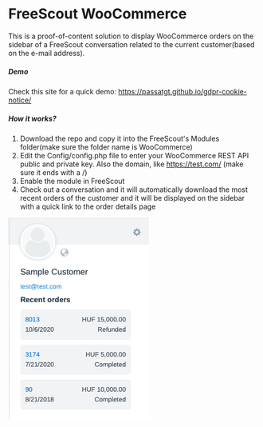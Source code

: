 FreeScout WooCommerce
=============

This is a proof-of-content solution to display WooCommerce orders on the sidebar of a FreeScout conversation related to the current customer(based on the e-mail address).

##### Demo

Check this site for a quick demo: https://passatgt.github.io/gdpr-cookie-notice/

##### How it works?

1. Download the repo and copy it into the FreeScout's Modules folder(make sure the folder name is WooCommerce)
2. Edit the Config/config.php file to enter your WooCommerce REST API public and private key. Also the domain, like https://test.com/ (make sure it ends with a /)
3. Enable the module in FreeScout
4. Check out a conversation and it will automatically download the most recent orders of the customer and it will be displayed on the sidebar with a quick link to the order details page

![Screenshot](screenshot.png)